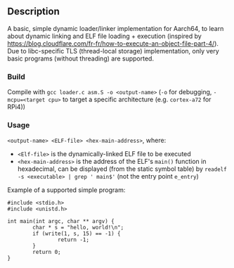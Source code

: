 
## Description
A basic, simple dynamic loader/linker implementation for Aarch64, to learn about dynamic linking and ELF file loading + execution (inspired by https://blog.cloudflare.com/fr-fr/how-to-execute-an-object-file-part-4/).
Due to libc-specific TLS (thread-local storage) implementation, only very basic programs (without threading) are supported.
### Build
Compile with `gcc loader.c asm.S -o <output-name>` (`-o` for debugging, `-mcpu=<target cpu>` to target a specific architecture (e.g. `cortex-a72` for RPi4))

### Usage
`<output-name> <ELF-file> <hex-main-address>`, where:
 - `<Elf-file>` is the dynamically-linked ELF file to be executed
 - `<hex-main-address>` is the address of the ELF's `main()` function in hexadecimal, can be displayed (from the static symbol table) by `readelf -s <executable> | grep ' main$'` (not the entry point `e_entry`)

Example of a supported simple program:
```
#include <stdio.h>
#include <unistd.h>

int main(int argc, char ** argv) {
        char * s = "hello, world!\n";
        if (write(1, s, 15) == -1) {
                return -1;
        }
        return 0;
}
```